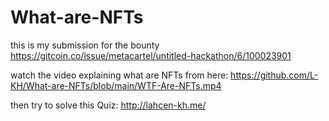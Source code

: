 # What-are-NFTs
this is my submission for the bounty https://gitcoin.co/issue/metacartel/untitled-hackathon/6/100023901

watch the video explaining what are NFTs from here: https://github.com/L-KH/What-are-NFTs/blob/main/WTF-Are-NFTs.mp4

then try to solve this Quiz: http://lahcen-kh.me/
